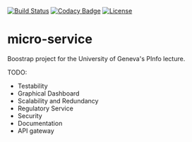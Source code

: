 [![Build Status](https://travis-ci.com/hostettler/microservices.svg?branch=master)](https://travis-ci.com/hostettler/microservices.svg?branch=master)
[![Codacy Badge](https://api.codacy.com/project/badge/Grade/08856c8d07e14f9191803c70fa38003d)](https://www.codacy.com/app/steve.hostettler/microservices?utm_source=github.com&amp;utm_medium=referral&amp;utm_content=hostettler/microservices&amp;utm_campaign=Badge_Grade)
[![License](https://img.shields.io/badge/License-Apache%202.0-blue.svg)](https://opensource.org/licenses/Apache-2.0)

# micro-service

Boostrap project for the University of Geneva's PInfo lecture.

TODO:
- Testability
- Graphical Dashboard
- Scalability and Redundancy
- Regulatory Service
- Security
- Documentation
- API gateway
